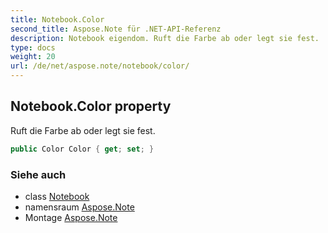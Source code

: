 ```yaml
---
title: Notebook.Color
second_title: Aspose.Note für .NET-API-Referenz
description: Notebook eigendom. Ruft die Farbe ab oder legt sie fest.
type: docs
weight: 20
url: /de/net/aspose.note/notebook/color/
---
```

## Notebook.Color property

Ruft die Farbe ab oder legt sie fest.

```csharp
public Color Color { get; set; }
```

### Siehe auch

* class [Notebook](../)
* namensraum [Aspose.Note](../../notebook/)
* Montage [Aspose.Note](../../../)


